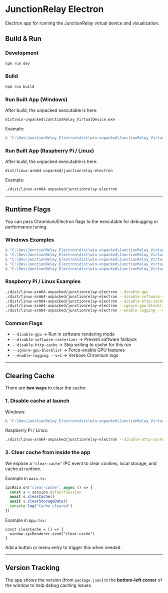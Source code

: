 # JunctionRelay Electron

Electron app for running the JunctionRelay virtual device and visualization.

## Build & Run

### Development
```powershell
npm run dev
```

### Build
```powershell
npm run build
```

### Run Built App (Windows)
After build, the unpacked executable is here:
```
dist\win-unpacked\JunctionRelay_VirtualDevice.exe
```

Example:
```powershell
& "C:\Dev\JunctionRelay_Electron\dist\win-unpacked\JunctionRelay_VirtualDevice.exe"
```

### Run Built App (Raspberry Pi / Linux)
After build, the unpacked executable is here:
```
dist/linux-arm64-unpacked/junctionrelay-electron
```

Example:
```bash
./dist/linux-arm64-unpacked/junctionrelay-electron
```

---

## Runtime Flags

You can pass Chromium/Electron flags to the executable for debugging or performance tuning.

### Windows Examples
```powershell
& "C:\Dev\JunctionRelay_Electron\dist\win-unpacked\JunctionRelay_VirtualDevice.exe" --disable-gpu
& "C:\Dev\JunctionRelay_Electron\dist\win-unpacked\JunctionRelay_VirtualDevice.exe" --disable-software-rasterizer
& "C:\Dev\JunctionRelay_Electron\dist\win-unpacked\JunctionRelay_VirtualDevice.exe" --disable-http-cache
& "C:\Dev\JunctionRelay_Electron\dist\win-unpacked\JunctionRelay_VirtualDevice.exe" --ignore-gpu-blocklist
& "C:\Dev\JunctionRelay_Electron\dist\win-unpacked\JunctionRelay_VirtualDevice.exe" --enable-logging --v=1
```

### Raspberry Pi / Linux Examples
```bash
./dist/linux-arm64-unpacked/junctionrelay-electron --disable-gpu
./dist/linux-arm64-unpacked/junctionrelay-electron --disable-software-rasterizer
./dist/linux-arm64-unpacked/junctionrelay-electron --disable-http-cache
./dist/linux-arm64-unpacked/junctionrelay-electron --ignore-gpu-blocklist
./dist/linux-arm64-unpacked/junctionrelay-electron --enable-logging --v=1
```

### Common Flags
- `--disable-gpu` → Run in software rendering mode  
- `--disable-software-rasterizer` → Prevent software fallback  
- `--disable-http-cache` → Skip writing to cache for this run  
- `--ignore-gpu-blocklist` → Force-enable GPU features  
- `--enable-logging --v=1` → Verbose Chromium logs  

---

## Clearing Cache

There are **two ways** to clear the cache:

### 1. Disable cache at launch
Windows:
```powershell
& "C:\Dev\JunctionRelay_Electron\dist\win-unpacked\JunctionRelay_VirtualDevice.exe" --disable-http-cache
```
Raspberry Pi / Linux:
```bash
./dist/linux-arm64-unpacked/junctionrelay-electron --disable-http-cache
```

### 2. Clear cache from inside the app
We expose a `"clear-cache"` IPC event to clear cookies, local storage, and cache at runtime.

Example in `main.ts`:
```ts
ipcMain.on("clear-cache", async () => {
  const s = session.defaultSession
  await s.clearCache()
  await s.clearStorageData()
  console.log("Cache cleared")
})
```

Example in `App.tsx`:
```tsx
const clearCache = () => {
  window.ipcRenderer.send("clear-cache")
}
```

Add a button or menu entry to trigger this when needed.

---

## Version Tracking

The app shows the version (from `package.json`) in the **bottom-left corner** of the window to help debug caching issues.
